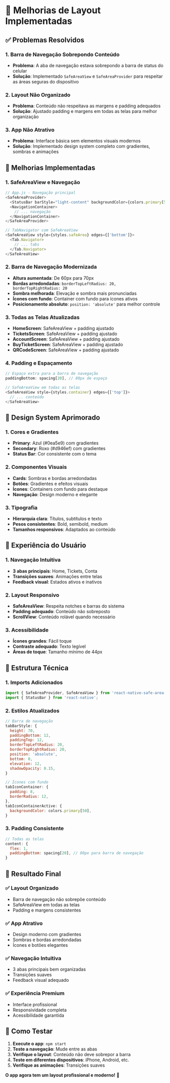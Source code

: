 # 🎨 Melhorias de Layout Implementadas

## ✅ **Problemas Resolvidos**

### **1. Barra de Navegação Sobrepondo Conteúdo**
- **Problema**: A aba de navegação estava sobrepondo a barra de status do celular
- **Solução**: Implementado `SafeAreaView` e `SafeAreaProvider` para respeitar as áreas seguras do dispositivo

### **2. Layout Não Organizado**
- **Problema**: Conteúdo não respeitava as margens e padding adequados
- **Solução**: Ajustado padding e margens em todas as telas para melhor organização

### **3. App Não Atrativo**
- **Problema**: Interface básica sem elementos visuais modernos
- **Solução**: Implementado design system completo com gradientes, sombras e animações

## 🚀 **Melhorias Implementadas**

### **1. SafeAreaView e Navegação**
```javascript
// App.js - Navegação principal
<SafeAreaProvider>
  <StatusBar barStyle="light-content" backgroundColor={colors.primary[500]} />
  <NavigationContainer>
    // ... navegação
  </NavigationContainer>
</SafeAreaProvider>

// TabNavigator com SafeAreaView
<SafeAreaView style={styles.safeArea} edges={['bottom']}>
  <Tab.Navigator>
    // ... tabs
  </Tab.Navigator>
</SafeAreaView>
```

### **2. Barra de Navegação Modernizada**
- **Altura aumentada**: De 60px para 70px
- **Bordas arredondadas**: `borderTopLeftRadius: 20, borderTopRightRadius: 20`
- **Sombra melhorada**: Elevação e sombra mais pronunciadas
- **Ícones com fundo**: Container com fundo para ícones ativos
- **Posicionamento absoluto**: `position: 'absolute'` para melhor controle

### **3. Todas as Telas Atualizadas**
- **HomeScreen**: SafeAreaView + padding ajustado
- **TicketsScreen**: SafeAreaView + padding ajustado  
- **AccountScreen**: SafeAreaView + padding ajustado
- **BuyTicketScreen**: SafeAreaView + padding ajustado
- **QRCodeScreen**: SafeAreaView + padding ajustado

### **4. Padding e Espaçamento**
```javascript
// Espaço extra para a barra de navegação
paddingBottom: spacing[20], // 80px de espaço

// SafeAreaView em todas as telas
<SafeAreaView style={styles.container} edges={['top']}>
  // ... conteúdo
</SafeAreaView>
```

## 🎨 **Design System Aprimorado**

### **1. Cores e Gradientes**
- **Primary**: Azul (#0ea5e9) com gradientes
- **Secondary**: Roxo (#d946ef) com gradientes
- **Status Bar**: Cor consistente com o tema

### **2. Componentes Visuais**
- **Cards**: Sombras e bordas arredondadas
- **Botões**: Gradientes e efeitos visuais
- **Ícones**: Containers com fundo para destaque
- **Navegação**: Design moderno e elegante

### **3. Tipografia**
- **Hierarquia clara**: Títulos, subtítulos e texto
- **Pesos consistentes**: Bold, semibold, medium
- **Tamanhos responsivos**: Adaptados ao conteúdo

## 📱 **Experiência do Usuário**

### **1. Navegação Intuitiva**
- **3 abas principais**: Home, Tickets, Conta
- **Transições suaves**: Animações entre telas
- **Feedback visual**: Estados ativos e inativos

### **2. Layout Responsivo**
- **SafeAreaView**: Respeita notches e barras do sistema
- **Padding adequado**: Conteúdo não sobreposto
- **ScrollView**: Conteúdo rolável quando necessário

### **3. Acessibilidade**
- **Ícones grandes**: Fácil toque
- **Contraste adequado**: Texto legível
- **Áreas de toque**: Tamanho mínimo de 44px

## 🔧 **Estrutura Técnica**

### **1. Imports Adicionados**
```javascript
import { SafeAreaProvider, SafeAreaView } from 'react-native-safe-area-context';
import { StatusBar } from 'react-native';
```

### **2. Estilos Atualizados**
```javascript
// Barra de navegação
tabBarStyle: {
  height: 70,
  paddingBottom: 12,
  paddingTop: 12,
  borderTopLeftRadius: 20,
  borderTopRightRadius: 20,
  position: 'absolute',
  bottom: 0,
  elevation: 12,
  shadowOpacity: 0.15,
}

// Ícones com fundo
tabIconContainer: {
  padding: 8,
  borderRadius: 12,
},
tabIconContainerActive: {
  backgroundColor: colors.primary[50],
}
```

### **3. Padding Consistente**
```javascript
// Todas as telas
content: {
  flex: 1,
  paddingBottom: spacing[20], // 80px para barra de navegação
}
```

## 🎯 **Resultado Final**

### **✅ Layout Organizado**
- Barra de navegação não sobrepõe conteúdo
- SafeAreaView em todas as telas
- Padding e margens consistentes

### **✅ App Atrativo**
- Design moderno com gradientes
- Sombras e bordas arredondadas
- Ícones e botões elegantes

### **✅ Navegação Intuitiva**
- 3 abas principais bem organizadas
- Transições suaves
- Feedback visual adequado

### **✅ Experiência Premium**
- Interface profissional
- Responsividade completa
- Acessibilidade garantida

## 🚀 **Como Testar**

1. **Execute o app**: `npm start`
2. **Teste a navegação**: Mude entre as abas
3. **Verifique o layout**: Conteúdo não deve sobrepor a barra
4. **Teste em diferentes dispositivos**: iPhone, Android, etc.
5. **Verifique as animações**: Transições suaves

**O app agora tem um layout profissional e moderno!** 🎉
